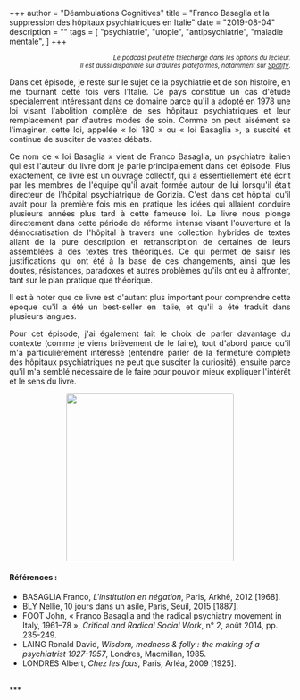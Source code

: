 +++
author = "Déambulations Cognitives"
title = "Franco Basaglia et la suppression des hôpitaux psychiatriques en Italie"
date = "2019-08-04"
description = ""
tags = [
    "psychiatrie",
    "utopie",
    "antipsychiatrie",
    "maladie mentale",
]
+++
<div id='buzzsprout-small-player-1677394-tags-Basaglia'></div><script type='text/javascript' charset='utf-8' src='https://www.buzzsprout.com/1677394.js?player=small&tags=Basaglia&container_id=buzzsprout-small-player-1677394-tags-Basaglia'></script>
<div style="font-size: 80%; text-align: right; margin: none;";><i>Le podcast peut être téléchargé dans les options du lecteur.<br />
Il est aussi disponible sur d'autres plateformes, notamment sur <a href="https://open.spotify.com/show/76kE1Q0ithsHL3ELwroMYn?si=TqlnOhNqRYSbQvSEiJ4uhg">Spotify</a></i>.</div>

<p style='text-align: justify;'>Dans cet épisode, je reste sur le sujet de la psychiatrie et de son histoire, en me tournant cette fois vers l'Italie. Ce pays constitue un cas d'étude spécialement intéressant dans ce domaine parce qu'il a adopté en 1978 une loi visant l'abolition complète de ses hôpitaux psychiatriques et leur remplacement par d'autres modes de soin. Comme on peut aisément se l'imaginer, cette loi, appelée « loi 180 » ou « loi Basaglia », a suscité et continue de susciter de vastes débats.</p>
<p style='text-align: justify;'>Ce nom de « loi Basaglia » vient de Franco Basaglia, un psychiatre italien qui est l'auteur du livre dont je parle principalement dans cet épisode. Plus exactement, ce livre est un ouvrage collectif, qui a essentiellement été écrit par les membres de l'équipe qu'il avait formée autour de lui lorsqu'il était directeur de l'hôpital psychiatrique de Gorizia. C'est dans cet hôpital qu'il avait pour la première fois mis en pratique les idées qui allaient conduire plusieurs années plus tard à cette fameuse loi. Le livre nous plonge directement dans cette période de réforme intense visant l'ouverture et la démocratisation de l'hôpital à travers une collection hybrides de textes allant de la pure description et retranscription de certaines de leurs assemblées à des textes très théoriques. Ce qui permet de saisir les justifications qui ont été à la base de ces changements, ainsi que les doutes, résistances, paradoxes et autres problèmes qu'ils ont eu à affronter, tant sur le plan pratique que théorique.</p>
<p style='text-align: justify;'>Il est à noter que ce livre est d'autant plus important pour comprendre cette époque qu'il a été un best-seller en Italie, et qu'il a été traduit dans plusieurs langues.</p>
<p style='text-align: justify;'>Pour cet épisode, j'ai également fait le choix de parler davantage du contexte (comme je viens brièvement de le faire), tout d'abord parce qu'il m'a particulièrement intéressé (entendre parler de la fermeture complète des hôpitaux psychiatriques ne peut que susciter la curiosité), ensuite parce qu'il m'a semblé nécessaire de le faire pour pouvoir mieux expliquer l'intérêt et le sens du livre.</p>

<center><img src="/img/laing-basaglia.jpg" style="border-radius: 3px; width: 300px;"> </center>


#### Références :  
* BASAGLIA Franco, _L'institution en négation_, Paris, Arkhê, 2012 [1968].  
* BLY Nellie, 10 jours dans un asile, Paris, Seuil, 2015 [1887].
* FOOT John, « Franco Basaglia and the radical psychiatry movement in Italy, 1961–78 », _Critical and Radical Social Work_, n° 2, août 2014, pp. 235-249.  
* LAING Ronald David, _Wisdom, madness & folly : the making of a psychiatrist 1927-1957_, Londres, Macmillan, 1985.  
* LONDRES Albert, _Chez les fous_, Paris, Arléa, 2009 [1925].  
<br />
***
